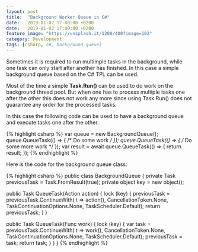 ```yaml
---
layout: post
title:  "Background Worker Queue in C#"
date:   2019-01-02 17:00:00 +0200
date:   2019-01-02 17:00:00 +0200
feature_image: "https://unsplash.it/1200/400?image=102"
category: Development
tags: [csharp, c#, background queue]
---
```


Sometimes it is required to run multimple tasks in the background, while one
task can only start after another has finished. In this case a simple background
queue based on the C# TPL can be used.

<!-- more -->

Most of the time a simple **Task.Run()** can be used to do work on the
background thread pool. But when one has to process multiple tasks one after the
other this does not work any more since using Task.Run() does not guarantee any
order for the processed tasks.

In this case the following code can be used to have a background queue and
execute tasks one after the other.

{% highlight csharp %}
var queue = new BackgroundQueue();
queue.QueueTask(() => { /* Do some work */ });
queue.QueueTask(() => { /* Do some more work */ });
var result = await queue.QueueTask(() => { return result; });
{% endhighlight %}

Here is the code for the background queue class:

{% highlight csharp %}
public class BackgroundQueue
{
  private Task previousTask = Task.FromResult(true);
  private object key = new object();

  public Task QueueTask(Action action)
  {
    lock (key)
    {
      previousTask = previousTask.ContinueWith(
        t => action(),
        CancellationToken.None,
        TaskContinuationOptions.None,
        TaskScheduler.Default);
      return previousTask;
    }
  }

  public Task<T> QueueTask<T>(Func<T> work)
  {
    lock (key)
    {
      var task = previousTask.ContinueWith(
        t => work(), 
        CancellationToken.None,
        TaskContinuationOptions.None,
        TaskScheduler.Default);
      previousTask = task;
      return task;
    }
  }
}
{% endhighlight %}
